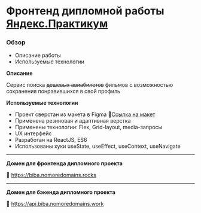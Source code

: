 # Фронтенд дипломной работы [Яндекс.Практикум](https://practicum.yandex.ru/)

### Обзор

* Описание работы
* Используемые технологии

**Описание**

Сервис поиска ~~дешевых авиабилетов~~ фильмов с возможностью сохранения 
понравившихся в свой профиль

**Используемые технологии**

* Проект сверстан из макета в Figma 🔗[Сcылка на макет](https://www.figma.com/file/jc4wd5DMRybI85hyMZaFTd/Diploma-(Copy)?node-id=891%3A3857)
* Применена резиновая и адаптивная верстка
* Применены технологии: Flex, Grid-layout, media-запросы
* UX интерфейс
* Разработан на ReactJS, ES6
* Использованы хуки useState, useEffect, useContext, useNavigate

---
**Домен для фронтенда дипломного проекта**

🔗 https://biba.nomoredomains.rocks

---
**Домен для бэкенда дипломного проекта**

🔗 https://api.biba.nomoredomains.work
